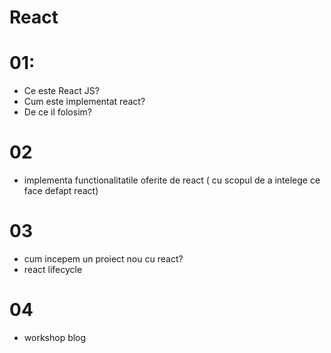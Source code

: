 # React

# 01: 
- Ce este React JS?
- Cum este implementat react? 
- De ce il folosim?

# 02
- implementa functionalitatile oferite de react ( cu scopul de a intelege ce face defapt react)

# 03
- cum incepem un proiect nou cu react? 
- react lifecycle

# 04
- workshop blog

